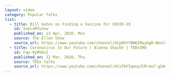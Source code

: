 ```yaml
---
layout: video
category: Popular Talks
list:
  - title: Bill Gates on Finding a Vaccine for COVID-19
    id: 5oEcxMfwJnw
    published_on: 13 Apr, 2020, Mon
    source: The Ellen Show
    source_url: https://www.youtube.com/channel/UCp0hYYBW6IMayGgR-WeoCvQ
  - title: Coronavirus Is Our Future | Alanna Shaikh | TEDxSMU
    id: Fqw-9yMV0sI
    published_on: 12 Mar, 2020, Thu
    source: TEDx Talks
    source_url: https://www.youtube.com/channel/UCsT0YIqwnpJCM-mx7-gSA4Q
---
```

